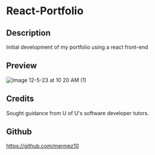 # React-Portfolio
## Description
Initial development of my portfolio using a react front-end

## Preview
![Image 12-5-23 at 10 20 AM (1)](https://github.com/merniez10/React-Folio/assets/135496106/b6d44dde-ac1e-4fa8-84d5-55b27455cdc2)

## Credits
Sought guidance from U of U's software developer tutors.

## Github
https://github.com/merniez10
